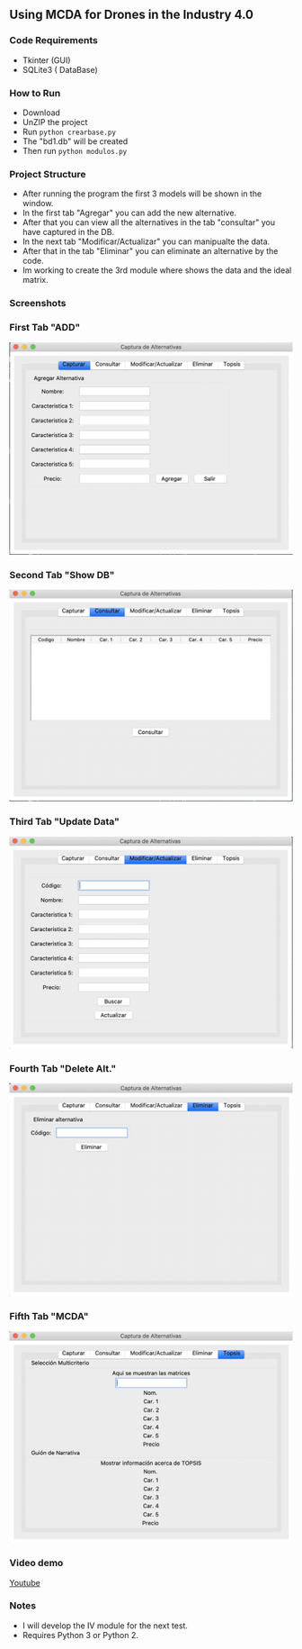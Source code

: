 ##  Using MCDA for Drones in the Industry 4.0 

### Code Requirements
- Tkinter (GUI)
- SQLite3 ( DataBase)

### How to Run
- Download
- UnZIP the project
- Run `python crearbase.py`
- The "bd1.db" will be created
- Then run `python modulos.py`

### Project Structure

- After running the program the first 3 models will be shown in the window.
- In the first tab "Agregar" you can add the new alternative.
- After that you can view all the alternatives in the tab "consultar" you have captured in the DB.
- In the next tab "Modificar/Actualizar" you can manipualte the data.
- After that in the tab "Eliminar" you can eliminate an alternative by the code.
- Im working to create the 3rd module where shows the data and the ideal matrix.

### Screenshots

### First Tab "ADD"
<img src="https://github.com/Jacobprojects/MCDA-Industry-4.0/blob/master/Screen%20Shot%202020-02-16%20at%2022.46.34.png">

### Second Tab "Show DB"
<img src="https://github.com/Jacobprojects/MCDA-Industry-4.0/blob/master/Screen%20Shot%202020-02-16%20at%2022.46.42.png">

### Third Tab "Update Data"
<img src="https://github.com/Jacobprojects/MCDA-Industry-4.0/blob/master/Screen%20Shot%202020-02-16%20at%2022.46.52.png">

### Fourth Tab "Delete Alt."
<img src="https://github.com/Jacobprojects/MCDA-Industry-4.0/blob/master/Screen%20Shot%202020-02-16%20at%2022.46.59.png">

### Fifth Tab "MCDA"
<img src="https://github.com/Jacobprojects/MCDA-Industry-4.0/blob/master/Screen%20Shot%202020-02-16%20at%2022.47.07.png">


### Video demo

[Youtube](https://www.youtube.com/watch?v=p8WyEn14Cto&t=312s)


### Notes
- I will develop the IV module for the next test.
- Requires Python 3 or Python 2.
